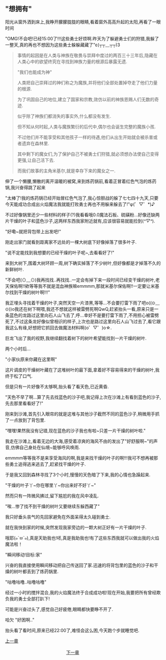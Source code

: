 ## "想拥有"

阳光从窗外洒到床上,我睁开朦朦胧胧的眼睛,看着窗外高高升起的太阳,再看了一眼时间

"OMG!不会吧!已经15:00了!!!这些勇士好烦啊.昨天为了躲避勇士们的狩猎,我躲了一整天,真的再也不想因为这些勇士躲躲藏藏了"ε(┬┬﹏┬┬)3

>事情的起因是在人类与神族在敬畏与崇拜中度过的两百三十三年后,隐藏在人类心中的欲望终究在寻找到神族力量的根源后暴露无遗.
>  
>"我们也能成为神"
>  
>人类把自己崇拜过的神们称之为魔族,并将他们全部处置掉夺走了他们力量的根源.
>  
>为了巩固自己的地位,建立了国家和宗教,效仿以前的神族恩赐人们无数的奇迹.
>  
>似乎除了神族们都消失的事实外,什么都没有发生.
>  
>但不知从何时起,人类与魔族繁衍的后代中,偶尔也会诞生完整的魔族小孩.
>  
>不过他们并不能享受和其他孩子一样的待遇,他们从出生开始就会被杀害或者遗弃在森林里.
>  
>其中剩下的魔女们,为了保护自己不被勇士们狩猎,就必须想办法使自己变得更强,让自己活下去.
>  
>而我们故事的主角米基尔,就是幸存下来的魔女之一.

伸了一个懒腰,懒散的离开温暖的被窝,来到炼药锅前,看着正冒着红色气泡的炼药锅,我兴奋得跳了起来

"太棒了!我的炼药锅已经开始冒红色气泡了,我心惊胆战的躲了七七四十九天,只要今天能成功合成出火焰魔法我就能打败勇士再也不用躲来躲去了!"φ(゜▽゜*)♪

不过好像锅里还少一些材料的样子(?)我看看哦0.0魔法石板、硫磺粉...好像还缺两片干燥的叶子和蓝色沙子,这两样东西我家附近就有,应该很容易就能捡到(*^▽^*).

"好嘞\~就把背包带上出发吧!"

刚走出家门就看到距离家不远处的一棵大树底下好像掉落了很多叶子.

"说不定能找到我想要的已经干燥的叶子呢\~,去看看好了!"

来到大树下,围着大树环顾一周,树下确实掉落了不少树叶,但好像都是才掉落不久的新鲜树叶.

"不会吧(⊙﹏⊙)我再找找..再找找..一定会有掉下来一段时间已经变干燥的树叶,老天保佑啊!!欸等等我不就是混血神族嘛emmmm,那就米基尔保佑啊!!一定要让米基尔找到干燥的树叶啊!!!"

我正埋头寻找着干燥的叶子,突然天空一片漆黑,等等...不会要打雷下雨了吧o((⊙﹏⊙))o我还在树下啊喂,我还不想就这样被雷劈死啊QwQ,赶紧抬头一看,原来只是一条蓝色的龙路过这里向石人山飞去了,呼...幸好不是要打雷下雨了,不用担心被雷劈死了,不过这条龙好像似曾相识的样子,上次也是路过这里向石人山飞过去了,看它跟我这么有缘,好想把它抓回去做魔法材料啊(o゜▽゜)o☆.

巨龙飞出了我的视野,我继续翻找着树下的树叶希望能找到一片干燥的树叶.

两个小时后...

"小家伙原来你藏在这里啊"

这片调皮的干燥树叶藏在了这堆树叶的最下面,拿着好不容易得来的干燥的树叶,我终于松了口气.

但是只有一片好像不太够啊,抬头看了看天色,已近黄昏.

"天色不早了啊...算了先去找蓝色的沙子吧,我记得上次在沙滩上有看到蓝色的沙子,先去那里看看好了!"

刚来到沙滩,首先引入眼帘的就是这堆与其他沙子截然不同的蓝色沙子,稍微用手抓了一点放到了背包里.

"嘿嘿!果然我没有记错,现在蓝色的沙子我也有啦\~只差一片干燥的树叶啦."

我走在沙滩上,看着无边的大海,感受着凉爽的海风不由的发出了"好舒服啊\~"的声音,仿佛自己身处在仙境\~能够呼风唤雨.

emmmm等等我不是来享受海风的啊,我是来找干燥的叶子的啊!!!我可不想再被那些勇士追得逃来逃去了,赶紧找干燥的叶子.

于是我又回到森林寻找了3个小时,慢慢的天色暗了下来,我的心情也急躁起来.

"干燥的叶子丫\~你在哪里丫\~你出来好不好丫\~"

然而只有一阵微风拂过,留下尴尬的我在风中凌乱.

"唉...惨了找不到干燥的树叶又要继续东躲西藏了"

我只好垂头丧气的先回家避免在外面呆得太久碰到勇士.

就在我快到家的时候,突然发现我家旁边的一颗大树正好有一片干燥的叶子.

哦耶(๑´ㅂ`๑),真是天助我也!呸,真是我助我也!有了这些东西我就可以做出我的火焰魔法啦！

"瞬间移动!目标:家"

兴奋的我直接使用瞬间移动把自己传送回了家.迅速的将背包里的蓝色的沙子和干燥的树叶都丢到了炼药锅里.

"咕噜咕噜..咕噜咕噜"

经过一小时的搅拌混合,我的火焰魔法终于合成成功啦!现在开始,我要把所有曾经欺负我的勇士全部打趴下!

可能是兴奋过头了,感觉自己好疲倦,眼睛都快要睁不开了.

哈欠 "好困啊.."

抬头看了看时间,原来已经22:00了,难怪会这么困,今天跑个步就睡觉吧.

[上一章](https://github.com/lrinQVQ/Witch-s-story/blob/master/Chapter1.md) &#160;&#160;&#160;&#160;&#160;&#160;&#160;&#160;&#160;&#160;&#160;&#160;&#160;&#160;&#160;&#160;&#160;&#160;&#160;&#160;&#160;&#160;&#160;&#160;&#160;&#160;&#160;&#160;&#160;&#160;&#160;&#160;&#160;&#160;&#160;&#160;&#160;&#160;&#160;&#160;&#160;&#160;&#160;&#160;&#160;&#160;&#160;&#160;&#160;&#160;&#160;&#160;&#160;&#160;&#160;&#160;&#160;&#160;&#160;&#160;&#160;&#160;&#160;&#160;&#160;&#160;&#160;&#160;&#160;&#160;&#160;&#160;&#160;&#160;&#160;&#160;&#160;&#160;&#160;&#160;&#160;&#160;&#160;&#160;&#160;&#160;&#160;&#160;&#160;&#160;&#160;&#160;&#160;&#160;&#160;&#160;&#160;&#160;&#160;&#160;&#160;&#160;&#160;&#160;&#160;&#160;&#160;&#160;&#160;&#160;&#160;&#160;&#160;&#160;&#160;&#160;&#160;&#160;&#160;&#160;&#160;&#160;&#160;&#160;&#160;&#160;&#160;&#160;&#160;&#160;&#160;&#160;&#160;&#160;&#160;&#160;&#160;&#160;&#160;&#160;&#160;&#160;&#160;&#160;&#160;&#160;&#160;&#160;&#160;&#160;&#160;&#160;&#160;&#160;&#160;&#160;&#160;&#160;&#160;&#160;&#160;&#160;&#160;&#160;&#160;&#160;&#160;&#160;&#160;&#160;&#160;&#160;&#160;&#160;&#160;&#160;&#160; [下一章](https://github.com/lrinQVQ/Witch-s-story/blob/master/Chapter3.md)
